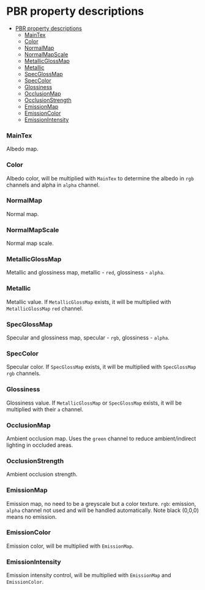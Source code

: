 # PBR property descriptions

- [PBR property descriptions](#pbr-property-descriptions)
    - [MainTex](#maintex)
    - [Color](#color)
    - [NormalMap](#normalmap)
    - [NormalMapScale](#normalmapscale)
    - [MetallicGlossMap](#metallicglossmap)
    - [Metallic](#metallic)
    - [SpecGlossMap](#specglossmap)
    - [SpecColor](#speccolor)
    - [Glossiness](#glossiness)
    - [OcclusionMap](#occlusionmap)
    - [OcclusionStrength](#occlusionstrength)
    - [EmissionMap](#emissionmap)
    - [EmissionColor](#emissioncolor)
    - [EmissionIntensity](#emissionintensity)

### MainTex
Albedo map.

### Color
Albedo color, will be multiplied with `MainTex` to determine the albedo in `rgb` channels and alpha in `alpha` channel.

### NormalMap
Normal map.

### NormalMapScale
Normal map scale.

### MetallicGlossMap
Metallic and glossiness map, metallic - `red`, glossiness - `alpha`.

### Metallic 
Metallic value. If `MetallicGlossMap` exists, it will be multiplied with `MetallicGlossMap` `red` channel.

### SpecGlossMap
Specular and glossiness map, specular - `rgb`, glossiness - `alpha`. 

### SpecColor
Specular color. If `SpecGlossMap` exists, it will be multiplied with `SpecGlossMap` `rgb` channels.

### Glossiness
Glossiness value. If `MetallicGlossMap` or `SpecGlossMap` exists, it will be multiplied with their `a` channel.

### OcclusionMap
Ambient occlusion map. Uses the `green` channel to reduce ambient/indirect lighting in occluded areas.

### OcclusionStrength
Ambient occlusion strength.

### EmissionMap
Emission map, no need to be a greyscale but a color texture. `rgb`: emission, `alpha` channel not used and will be handled automatically. Note black (0,0,0) means no emission.

### EmissionColor
Emission color, will be multiplied with `EmissionMap`.

### EmissionIntensity
Emission intensity control, will be multiplied with `EmissionMap` and `EmissionColor`.